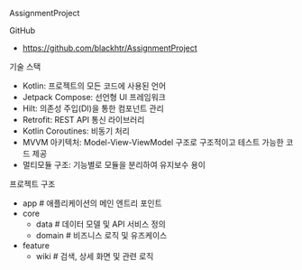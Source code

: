 AssignmentProject

GitHub
- https://github.com/blackhtr/AssignmentProject

기술 스택
- Kotlin: 프로젝트의 모든 코드에 사용된 언어
- Jetpack Compose: 선언형 UI 프레임워크
- Hilt: 의존성 주입(DI)을 통한 컴포넌트 관리
- Retrofit: REST API 통신 라이브러리
- Kotlin Coroutines: 비동기 처리
- MVVM 아키텍처: Model-View-ViewModel 구조로 구조적이고 테스트 가능한 코드 제공
- 멀티모듈 구조: 기능별로 모듈을 분리하여 유지보수 용이

프로젝트 구조
- app                   # 애플리케이션의 메인 엔트리 포인트
- core                    
  - data                # 데이터 모델 및 API 서비스 정의
  - domain              # 비즈니스 로직 및 유즈케이스
- feature 
  - wiki                # 검색, 상세 화면 및 관련 로직

